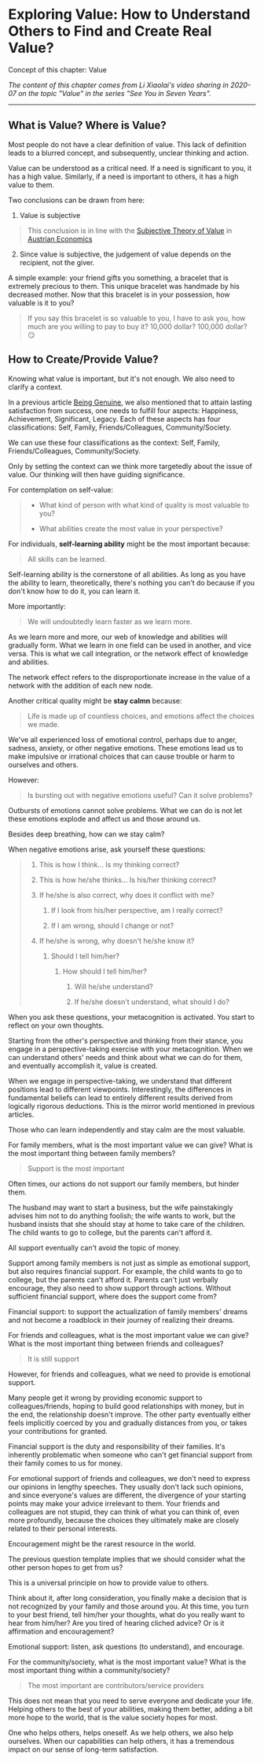 # Exploring Value: How to Understand Others to Find and Create Real Value?

Concept of this chapter: Value

*The content of this chapter comes from Li Xiaolai's video sharing in 2020-07 on the topic "Value" in the series "See You in Seven Years".*

---

## What is Value? Where is Value?

Most people do not have a clear definition of value. This lack of definition leads to a blurred concept, and subsequently, unclear thinking and action.

Value can be understood as a critical need. If a need is significant to you, it has a high value. Similarly, if a need is important to others, it has a high value to them.

Two conclusions can be drawn from here:

1. Value is subjective

> This conclusion is in line with the [Subjective Theory of Value](https://en.wikipedia.org/wiki/Subjective_theory_of_value) in [Austrian Economics](https://en.wikipedia.org/wiki/Austrian_School)

2. Since value is subjective, the judgement of value depends on the recipient, not the giver.

A simple example: your friend gifts you something, a bracelet that is extremely precious to them. This unique bracelet was handmade by his decreased mother. Now that this bracelet is in your possession, how valuable is it to you?

> If you say this bracelet is so valuable to you, I have to ask you, how much are you willing to pay to buy it? 10,000 dollar? 100,000 dollar? 😏

## How to Create/Provide Value?

Knowing what value is important, but it's not enough. We also need to clarify a context.

In a previous article [Being Genuine](https://github.com/ericlee1778/writing/blob/main/english/Learning%20Note%20-%20See%20You%20in%20Seven%20Years%20series%20(from%20Li%20Xiaolai)/1.Being%20Genuine.md), we also mentioned that to attain lasting satisfaction from success, one needs to fulfill four aspects: Happiness, Achievement, Significant, Legacy. Each of these aspects has four classifications: Self, Family, Friends/Colleagues, Community/Society.

We can use these four classifications as the context: Self, Family, Friends/Colleagues, Community/Society.

Only by setting the context can we think more targetedly about the issue of value. Our thinking will then have guiding significance.

For contemplation on self-value:

> * What kind of person with what kind of quality is most valuable to you?
>
> * What abilities create the most value in your perspective?

For individuals, **self-learning ability** might be the most important because:

> All skills can be learned.

Self-learning ability is the cornerstone of all abilities. As long as you have the ability to learn, theoretically, there's nothing you can't do because if you don't know how to do it, you can learn it.

More importantly:

> We will undoubtedly learn faster as we learn more.

As we learn more and more, our web of knowledge and abilities will gradually form. What we learn in one field can be used in another, and vice versa. This is what we call integration, or the network effect of knowledge and abilities.

The network effect refers to the disproportionate increase in the value of a network with the addition of each new node.

Another critical quality might be **stay calmn** because:

> Life is made up of countless choices, and emotions affect the choices we made.

We've all experienced loss of emotional control, perhaps due to anger, sadness, anxiety, or other negative emotions. These emotions lead us to make impulsive or irrational choices that can cause trouble or harm to ourselves and others.

However:

> Is bursting out with negative emotions useful? Can it solve problems?

Outbursts of emotions cannot solve problems. What we can do is not let these emotions explode and affect us and those around us.

Besides deep breathing, how can we stay calm?

When negative emotions arise, ask yourself these questions:

> 1. This is how I think... Is my thinking correct?
>
> 2. This is how he/she thinks... Is his/her thinking correct?
>
> 3. If he/she is also correct, why does it conflict with me?
>
>	    1. If I look from his/her perspective, am I really correct?
>
>	    2. If I am wrong, should I change or not?
>
> 4. If he/she is wrong, why doesn't he/she know it?
>
>	    1. Should I tell him/her?
>
>		    1. How should I tell him/her?
> 
>			    1. Will he/she understand?
>
>			    2. If he/she doesn't understand, what should I do?

When you ask these questions, your metacognition is activated. You start to reflect on your own thoughts.

Starting from the other's perspective and thinking from their stance, you engage in a perspective-taking exercise with your metacognition. When we can understand others' needs and think about what we can do for them, and eventually accomplish it, value is created.

When we engage in perspective-taking, we understand that different positions lead to different viewpoints. Interestingly, the differences in fundamental beliefs can lead to entirely different results derived from logically rigorous deductions. This is the mirror world mentioned in previous articles.

Those who can learn independently and stay calm are the most valuable.

For family members, what is the most important value we can give? What is the most important thing between family members?

> Support is the most important

Often times, our actions do not support our family members, but hinder them.

The husband may want to start a business, but the wife painstakingly advises him not to do anything foolish; the wife wants to work, but the husband insists that she should stay at home to take care of the children. The child wants to go to college, but the parents can't afford it.

All support eventually can't avoid the topic of money.

Support among family members is not just as simple as emotional support, but also requires financial support. For example, the child wants to go to college, but the parents can't afford it. Parents can't just verbally encourage, they also need to show support through actions. Without sufficient financial support, where does the support come from?

Financial support: to support the actualization of family members' dreams and not become a roadblock in their journey of realizing their dreams.

For friends and colleagues, what is the most important value we can give? What is the most important thing between friends and colleagues?

> It is still support

However, for friends and colleagues, what we need to provide is emotional support.

Many people get it wrong by providing economic support to colleagues/friends, hoping to build good relationships with money, but in the end, the relationship doesn't improve. The other party eventually either feels implicitly coerced by you and gradually distances from you, or takes your contributions for granted.

Financial support is the duty and responsibility of their families. It's inherently problematic when someone who can't get financial support from their family comes to us for money.

For emotional support of friends and colleagues, we don't need to express our opinions in lengthy speeches. They usually don't lack such opinions, and since everyone's values are different, the divergence of your starting points may make your advice irrelevant to them. Your friends and colleagues are not stupid, they can think of what you can think of, even more profoundly, because the choices they ultimately make are closely related to their personal interests.

Encouragement might be the rarest resource in the world.

The previous question template implies that we should consider what the other person hopes to get from us?

This is a universal principle on how to provide value to others.

Think about it, after long consideration, you finally make a decision that is not recognized by your family and those around you. At this time, you turn to your best friend, tell him/her your thoughts, what do you really want to hear from him/her? Are you tired of hearing cliched advice? Or is it affirmation and encouragement?

Emotional support: listen, ask questions (to understand), and encourage.

For the community/society, what is the most important value? What is the most important thing within a community/society?

> The most important are contributors/service providers

This does not mean that you need to serve everyone and dedicate your life. Helping others to the best of your abilities, making them better, adding a bit more hope to the world, that is the value society hopes for most.

One who helps others, helps oneself. As we help others, we also help ourselves. When our capabilities can help others, it has a tremendous impact on our sense of long-term satisfaction.
